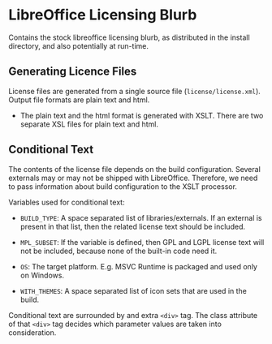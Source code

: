 # LibreOffice Licensing Blurb

Contains the stock libreoffice licensing blurb, as distributed in the install
directory, and also potentially at run-time.

## Generating Licence Files

License files are generated from a single source file (`license/license.xml`).
Output file formats are plain text and html.

- The plain text and the html format is generated with XSLT. There are two
  separate XSL files for plain text and html.

## Conditional Text

The contents of the license file depends on the build configuration. Several
externals may or may not be shipped with LibreOffice. Therefore, we need to pass
information about build configuration to the XSLT processor.

Variables used for conditional text:

- `BUILD_TYPE`: A space separated list of libraries/externals. If an external is
  present in that list, then the related license text should be included.

- `MPL_SUBSET`: If the variable is defined, then GPL and LGPL license text will not
  be included, because none of the built-in code need it.

- `OS`: The target platform. E.g. MSVC Runtime is packaged and used only on Windows.

- `WITH_THEMES`: A space separated list of icon sets that are used in the build.

Conditional text are surrounded by and extra `<div>` tag. The class attribute of
that `<div>` tag decides which parameter values are taken into consideration.

